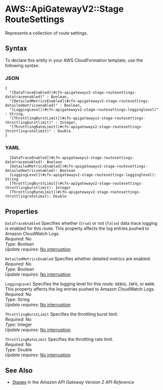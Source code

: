 # AWS::ApiGatewayV2::Stage RouteSettings<a name="aws-properties-apigatewayv2-stage-routesettings"></a>

Represents a collection of route settings\.

## Syntax<a name="aws-properties-apigatewayv2-stage-routesettings-syntax"></a>

To declare this entity in your AWS CloudFormation template, use the following syntax:

### JSON<a name="aws-properties-apigatewayv2-stage-routesettings-syntax.json"></a>

```
{
  "[DataTraceEnabled](#cfn-apigatewayv2-stage-routesettings-datatraceenabled)" : Boolean,
  "[DetailedMetricsEnabled](#cfn-apigatewayv2-stage-routesettings-detailedmetricsenabled)" : Boolean,
  "[LoggingLevel](#cfn-apigatewayv2-stage-routesettings-logginglevel)" : String,
  "[ThrottlingBurstLimit](#cfn-apigatewayv2-stage-routesettings-throttlingburstlimit)" : Integer,
  "[ThrottlingRateLimit](#cfn-apigatewayv2-stage-routesettings-throttlingratelimit)" : Double
}
```

### YAML<a name="aws-properties-apigatewayv2-stage-routesettings-syntax.yaml"></a>

```
  [DataTraceEnabled](#cfn-apigatewayv2-stage-routesettings-datatraceenabled): Boolean
  [DetailedMetricsEnabled](#cfn-apigatewayv2-stage-routesettings-detailedmetricsenabled): Boolean
  [LoggingLevel](#cfn-apigatewayv2-stage-routesettings-logginglevel): String
  [ThrottlingBurstLimit](#cfn-apigatewayv2-stage-routesettings-throttlingburstlimit): Integer
  [ThrottlingRateLimit](#cfn-apigatewayv2-stage-routesettings-throttlingratelimit): Double
```

## Properties<a name="aws-properties-apigatewayv2-stage-routesettings-properties"></a>

`DataTraceEnabled`  <a name="cfn-apigatewayv2-stage-routesettings-datatraceenabled"></a>
Specifies whether \(`true`\) or not \(`false`\) data trace logging is enabled for this route\. This property affects the log entries pushed to Amazon CloudWatch Logs\.  
*Required*: No  
*Type*: Boolean  
*Update requires*: [No interruption](https://docs.aws.amazon.com/AWSCloudFormation/latest/UserGuide/using-cfn-updating-stacks-update-behaviors.html#update-no-interrupt)

`DetailedMetricsEnabled`  <a name="cfn-apigatewayv2-stage-routesettings-detailedmetricsenabled"></a>
Specifies whether detailed metrics are enabled\.  
*Required*: No  
*Type*: Boolean  
*Update requires*: [No interruption](https://docs.aws.amazon.com/AWSCloudFormation/latest/UserGuide/using-cfn-updating-stacks-update-behaviors.html#update-no-interrupt)

`LoggingLevel`  <a name="cfn-apigatewayv2-stage-routesettings-logginglevel"></a>
Specifies the logging level for this route: `DEBUG`, `INFO`, or `WARN`\. This property affects the log entries pushed to Amazon CloudWatch Logs\.  
*Required*: No  
*Type*: String  
*Update requires*: [No interruption](https://docs.aws.amazon.com/AWSCloudFormation/latest/UserGuide/using-cfn-updating-stacks-update-behaviors.html#update-no-interrupt)

`ThrottlingBurstLimit`  <a name="cfn-apigatewayv2-stage-routesettings-throttlingburstlimit"></a>
Specifies the throttling burst limit\.  
*Required*: No  
*Type*: Integer  
*Update requires*: [No interruption](https://docs.aws.amazon.com/AWSCloudFormation/latest/UserGuide/using-cfn-updating-stacks-update-behaviors.html#update-no-interrupt)

`ThrottlingRateLimit`  <a name="cfn-apigatewayv2-stage-routesettings-throttlingratelimit"></a>
Specifies the throttling rate limit\.  
*Required*: No  
*Type*: Double  
*Update requires*: [No interruption](https://docs.aws.amazon.com/AWSCloudFormation/latest/UserGuide/using-cfn-updating-stacks-update-behaviors.html#update-no-interrupt)

## See Also<a name="aws-properties-apigatewayv2-stage-routesettings--seealso"></a>
+ [Stages](https://docs.aws.amazon.com/apigatewayv2/latest/api-reference/apis-apiid-stages.html) in the *Amazon API Gateway Version 2 API Reference*